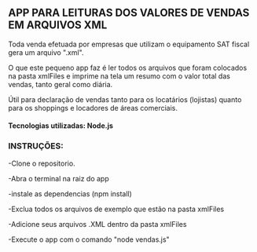 ## APP PARA LEITURAS DOS VALORES DE VENDAS EM ARQUIVOS XML

Toda venda efetuada por empresas que utilizam o equipamento SAT fiscal gera um arquivo ".xml".

O que este pequeno app faz é ler todos os arquivos que foram colocados na pasta xmlFiles e imprime na tela um resumo com o valor total das vendas, tanto geral como diária.

Útil para declaração de vendas tanto para os locatários (lojistas) quanto para os shoppings e locadores de áreas comerciais.

#### Tecnologias utilizadas: Node.js

### INSTRUÇÕES:

-Clone o repositorio.

-Abra o terminal na raiz do app

-instale as dependencias (npm install)

-Exclua todos os arquivos de exemplo que estão na pasta xmlFiles

-Adicione seus arquivos .XML dentro da pasta xmlFiles

-Execute o app com o comando "node vendas.js"
